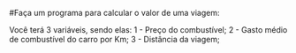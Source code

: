#Faça um programa para calcular o valor de uma viagem:

Você terá 3 variáveis, sendo elas:
1 - Preço do combustível;
2 - Gasto médio de combustível do carro por Km;
3 - Distância da viagem;

